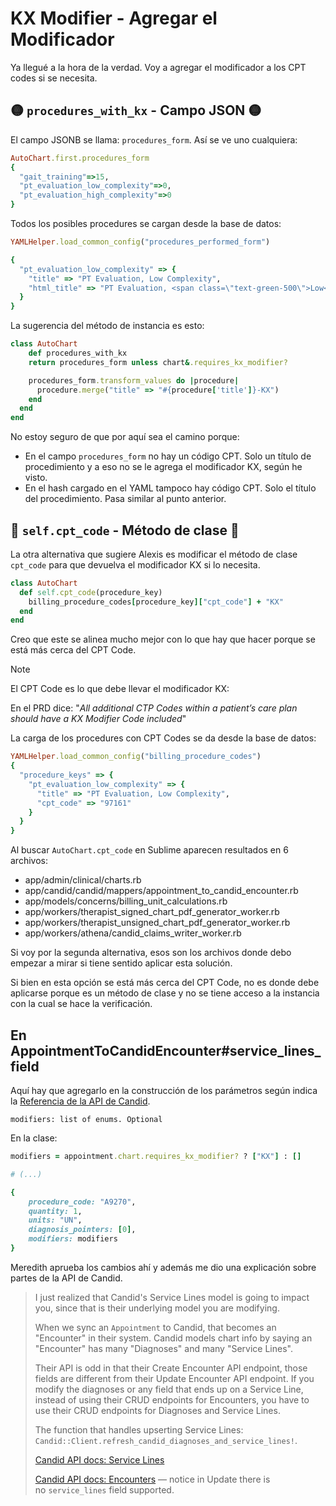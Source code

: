 # KX Modifier - Agregar el Modificador

Ya llegué a la hora de la verdad. Voy a agregar el modificador a los CPT codes si se necesita.

## 🟡 `procedures_with_kx` - Campo JSON 🟡

El campo JSONB se llama: `procedures_form`. Así se ve uno cualquiera:
```ruby
AutoChart.first.procedures_form
{
  "gait_training"=>15,
  "pt_evaluation_low_complexity"=>0,
  "pt_evaluation_high_complexity"=>0
}
```

Todos los posibles procedures se cargan desde la base de datos:
```ruby
YAMLHelper.load_common_config("procedures_performed_form")

{
  "pt_evaluation_low_complexity" => {
    "title" => "PT Evaluation, Low Complexity",
    "html_title" => "PT Evaluation, <span class=\"text-green-500\">Low</span> Complexity"
  }
}
```

La sugerencia del método de instancia es esto:
```ruby
class AutoChart
	def procedures_with_kx
    return procedures_form unless chart&.requires_kx_modifier?

    procedures_form.transform_values do |procedure|
      procedure.merge("title" => "#{procedure['title']}-KX")
    end
  end
end
```

No estoy seguro de que por aquí sea el camino porque:

- En el campo `procedures_form` no hay un código CPT. Solo un título de procedimiento y a eso no se le agrega el modificador KX, según he visto.
- En el hash cargado en el YAML tampoco hay código CPT. Solo el título del procedimiento. Pasa similar al punto anterior.


## 🔴 `self.cpt_code` - Método de clase 🔴

La otra alternativa que sugiere Alexis es modificar el método de clase `cpt_code` para que devuelva el modificador KX si lo necesita.

```ruby
class AutoChart
  def self.cpt_code(procedure_key)
    billing_procedure_codes[procedure_key]["cpt_code"] + "KX"
  end
end
```

Creo que este se alinea mucho mejor con lo que hay que hacer porque se está más cerca del CPT Code.

> [!note]
> El CPT Code es lo que debe llevar el modificador KX:
> 
> En el PRD dice: "*All additional CTP Codes within a patient’s care plan should have a KX Modifier Code included*"

La carga de los procedures con CPT Codes se da desde la base de datos:
```ruby
YAMLHelper.load_common_config("billing_procedure_codes")
{
  "procedure_keys" => {
    "pt_evaluation_low_complexity" => {
      "title" => "PT Evaluation, Low Complexity",
      "cpt_code" => "97161"
    }
  }
}
```

Al buscar `AutoChart.cpt_code` en Sublime aparecen resultados en 6 archivos:

- app/admin/clinical/charts.rb
- app/candid/candid/mappers/appointment_to_candid_encounter.rb
- app/models/concerns/billing_unit_calculations.rb
- app/workers/therapist_signed_chart_pdf_generator_worker.rb
- app/workers/therapist_unsigned_chart_pdf_generator_worker.rb
- app/workers/athena/candid_claims_writer_worker.rb

Si voy por la segunda alternativa, esos son los archivos donde debo empezar a mirar si tiene sentido aplicar esta solución.

Si bien en esta opción se está más cerca del CPT Code, no es donde debe aplicarse porque es un método de clase y no se tiene acceso a la instancia con la cual se hace la verificación.

## En AppointmentToCandidEncounter#service_lines_field

Aquí hay que agregarlo en la construcción de los parámetros según indica la [Referencia de la API de Candid](https://docs.joincandidhealth.com/api-reference/service-lines/v-2/create#request.body.modifiers).

```
modifiers: list of enums. Optional
```

En la clase:
```ruby
modifiers = appointment.chart.requires_kx_modifier? ? ["KX"] : []

# (...)

{
	procedure_code: "A9270",
	quantity: 1,
	units: "UN",
	diagnosis_pointers: [0],
	modifiers: modifiers
}
```

Meredith aprueba los cambios ahí y además me dio una explicación sobre partes de la API de Candid.

> I just realized that Candid's Service Lines model is going to impact you, since that is their underlying model you are modifying.
> 
> When we sync an `Appointment` to Candid, that becomes an "Encounter" in their system. Candid models chart info by saying an "Encounter" has many "Diagnoses" and many "Service Lines".
> 
> Their API is odd in that their Create Encounter API endpoint, those fields are different from their Update Encounter API endpoint. If you modify the diagnoses or any field that ends up on a Service Line, instead of using their CRUD endpoints for Encounters, you have to use their CRUD endpoints for Diagnoses and Service Lines.
> 
> The function that handles upserting Service Lines: `Candid::Client.refresh_candid_diagnoses_and_service_lines!`.
> 
> [Candid API docs: Service Lines](https://docs.joincandidhealth.com/api-reference/service-lines/v-2/)
>
> [Candid API docs: Encounters](https://docs.joincandidhealth.com/api-reference/encounters/v-4/) — notice in Update there is no `service_lines` field supported.

